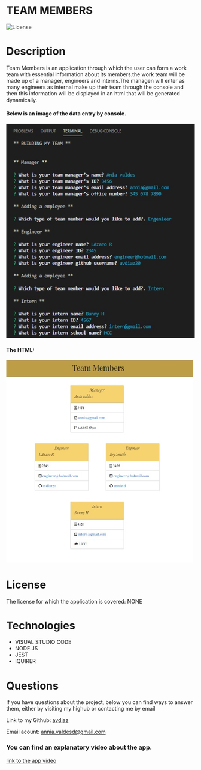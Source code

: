 # TEAM MEMBERS


![License](https://img.shields.io/badge/License-NONE-grenn.svg)
  

# Description

Team Members is an application through which the user can form a work team with essential information about its members.the work team will be made up of a manager, engineers and interns.The managen will enter as many engineers as internal make up their team through the console and then this information will be displayed in an html that will be generated dynamically.

#### Below is an image of the data entry by console.

![console info](/image/app-console.jpg)
  
 
#### The HTML:

 ![Homepage](/image/home-page.jpg)



# License
The license for which the application is covered:
NONE 

# Technologies 
 - VISUAL STUDIO CODE
- NODE.JS
- JEST
- IQUIRER

# Questions

  If you have questions about the project, below you can find ways to answer them, either by visiting my highub or contacting me by email
  
  Link to my Github: [avdiaz](https://github.com/avdiaz)

  
  Email acount: [annia.valdesd@gmail.com](mailto:annia.valdesd@gmail.com)


 ### You can find an explanatory video about the app.

 [link to the app video](https://drive.google.com/file/d/1ryGk-HPcxNP_HP_svfXjq_T7xuHa1To3)
    
